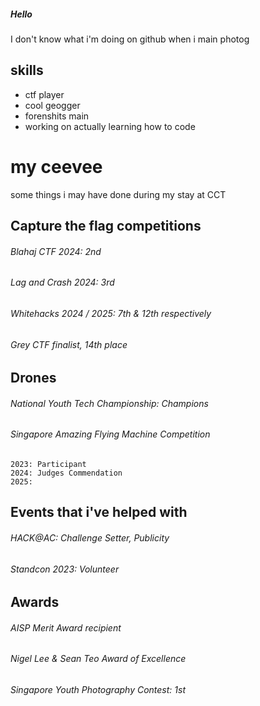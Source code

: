 ##### Hello
I don't know what i'm doing on github when i main photog

## skills
- ctf player 
- cool geogger
- forenshits main 
- working on actually learning how to code 

# my ceevee
some things i may have done during my stay at CCT 
## Capture the flag competitions
###### Blahaj CTF 2024: 2nd 
###### Lag and Crash 2024: 3rd 
###### Whitehacks 2024 / 2025: 7th & 12th respectively
###### Grey CTF finalist, 14th place 

## Drones 
###### National Youth Tech Championship: Champions 
###### Singapore Amazing Flying Machine Competition
	2023: Participant 
	2024: Judges Commendation 
	2025: 

## Events that i've helped with 
###### HACK@AC: Challenge Setter, Publicity
###### Standcon 2023: Volunteer

## Awards
###### AISP Merit Award recipient
###### Nigel Lee & Sean Teo Award of Excellence 
###### Singapore Youth Photography Contest: 1st




